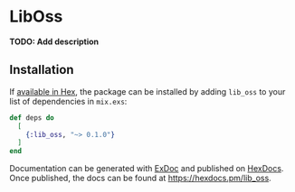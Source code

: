 # LibOss

**TODO: Add description**

## Installation

If [available in Hex](https://hex.pm/docs/publish), the package can be installed
by adding `lib_oss` to your list of dependencies in `mix.exs`:

```elixir
def deps do
  [
    {:lib_oss, "~> 0.1.0"}
  ]
end
```

Documentation can be generated with [ExDoc](https://github.com/elixir-lang/ex_doc)
and published on [HexDocs](https://hexdocs.pm). Once published, the docs can
be found at <https://hexdocs.pm/lib_oss>.

